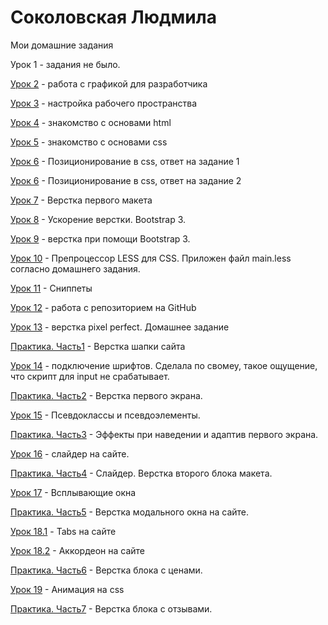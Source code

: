 # Соколовская Людмила
Мои домашние задания

Урок 1 - задания не было.

[Урок 2](lesson_2/ "изображения") - работа с графикой для разработчика

[Урок 3](lesson_3/ "скрины") - настройка рабочего пространства

[Урок 4](https://LudmilaSokol.github.io/lesson_4/ "файл с ссылкой на codepen") - знакомство с основами html

[Урок 5](https://LudmilaSokol.github.io/lesson_5/ "мини-книга") - знакомство с основами css

[Урок 6](https://LudmilaSokol.github.io/lesson_6/dz1/ "header с навигацией") - Позиционирование в css, ответ на задание 1

[Урок 6](https://LudmilaSokol.github.io/lesson_6/dz2/ "блочные элементы") - Позиционирование в css, ответ на задание 2

[Урок 7](https://LudmilaSokol.github.io/lesson_7/ "первый сайт") - Верстка первого макета

[Урок 8](https://LudmilaSokol.github.io/lesson_8/ "ускорение верстки") - Ускорение верстки. Bootstrap 3.

[Урок 9](https://LudmilaSokol.github.io/lesson_9/ "ускорение верстки") - верстка при помощи Bootstrap 3.

[Урок 10](lesson_10/ "файл") - Препроцессор LESS для CSS. Приложен файл main.less согласно домашнего задания.

[Урок 11](lesson_11/ "сниппеты") - Сниппеты

[Урок 12](https://LudmilaSokol.github.io/lesson_12/ "GitHub") - работа с репозиторием на GitHub

[Урок 13](https://LudmilaSokol.github.io/lesson_13/ "верстка pixel perfect") - верстка pixel perfect. Домашнее задание

[Практика. Часть1](https://LudmilaSokol.github.io/practice_1/ "Шапка сайта") - Верстка шапки сайта

[Урок 14](https://LudmilaSokol.github.io/lesson_14/ "подключение шрифтов") - подключение шрифтов. Сделала по свомеу, такое ощущение, что скрипт для input не срабатывает.

[Практика. Часть2](https://LudmilaSokol.github.io/practice_2/ "Верстка первого экрана") - Верстка первого экрана.

[Урок 15](https://LudmilaSokol.github.io/lesson_15/ "Псевдоклассы и псевдоэлементы") - Псевдоклассы и псевдоэлементы.

[Практика. Часть3](https://LudmilaSokol.github.io/practice_3/ "Эффекты и адаптив") - Эффекты при наведении и адаптив первого экрана.

[Урок 16](https://LudmilaSokol.github.io/lesson_16/ "Слайдер") - слайдер на сайте.

[Практика. Часть4](https://LudmilaSokol.github.io/practice_4/ "Слайдер") - Слайдер. Верстка второго блока макета.

[Урок 17](https://LudmilaSokol.github.io/lesson_17/ "Всплывающие окна") - Всплывающие окна

[Практика. Часть5](https://LudmilaSokol.github.io/practice_5/ "Модальные окна") - Верстка модального окна на сайте.

[Урок 18.1](https://LudmilaSokol.github.io/lesson_18_tabs/ "Tabs") - Tabs на сайте

[Урок 18.2](https://LudmilaSokol.github.io/lesson_18_accordeon/ "Collapse") - Аккордеон на сайте

[Практика. Часть6](https://LudmilaSokol.github.io/practice_6 "Блок с ценами") - Верстка блока с ценами.

[Урок 19](https://LudmilaSokol.github.io/lesson_19/ "Анимация") - Анимация на css

[Практика. Часть7](https://LudmilaSokol.github.io/practice_7 "Блок с отзывами") - Верстка блока с отзывами.
